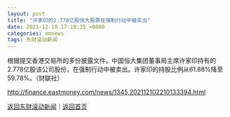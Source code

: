```yaml
---
layout: post
title: "许家印的2.778亿股恒大股票在强制行动中被卖出"
date: 2021-12-10 17:19:35 +0800
categories: emnews
tags: 东财滚动新闻
---
```


根据提交香港交易所的多份披露文件，中国恒大集团董事局主席许家印持有的2.778亿股该公司股份，在强制行动中被卖出。许家印的持股比例从61.88%降至59.78%。（财联社）

<http://finance.eastmoney.com/news/1345,202112102210133394.html>

[返回东财滚动新闻](//finews.withounder.com/emnews/)｜[返回首页](//finews.withounder.com/)